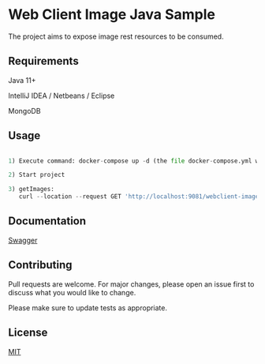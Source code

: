 # Web Client Image Java Sample

The project aims to expose image rest resources to be consumed.

## Requirements

Java 11+

IntelliJ IDEA / Netbeans / Eclipse

MongoDB

## Usage

```python

1) Execute command: docker-compose up -d (the file docker-compose.yml will be executed).

2) Start project

3) getImages:
   curl --location --request GET 'http://localhost:9081/webclient-images/api/v1/products/1/images'
```
## Documentation

[Swagger](http://localhost:9081/webclient-images/swagger-ui/index.html)

## Contributing
Pull requests are welcome. For major changes, please open an issue first to discuss what you would like to change.

Please make sure to update tests as appropriate.

## License
[MIT](https://choosealicense.com/licenses/mit/)